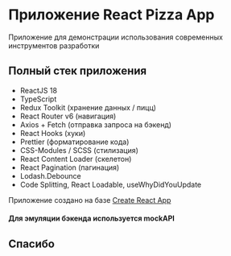 ﻿# Приложение React Pizza App

Приложение для демонстрации использования современных инструментов разработки

## Полный стек приложения

- ReactJS 18
- TypeScript
- Redux Toolkit (хранение данных / пицц)
- React Router v6 (навигация)
- Axios + Fetch (отправка запроса на бэкенд)
- React Hooks (хуки)
- Prettier (форматирование кода)
- CSS-Modules / SCSS (стилизация)
- React Content Loader (скелетон)
- React Pagination (пагинация)
- Lodash.Debounce
- Code Splitting, React Loadable, useWhyDidYouUpdate

Приложение создано на базе [Create React App](https://github.com/facebook/create-react-app)

#### Для эмуляции бэкенда используется mockAPI

## Спасибо
